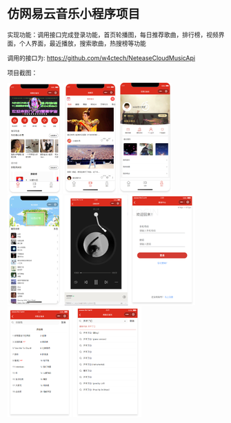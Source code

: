 



# 仿网易云音乐小程序项目

实现功能：调用接口完成登录功能，首页轮播图，每日推荐歌曲，排行榜，视频界面，个人界面，最近播放，搜索歌曲，热搜榜等功能

调用的接口为: https://github.com/w4ctech/NeteaseCloudMusicApi

项目截图：

<img src="./static/show/Snipaste_2021-10-07_02-17-58.png" style="zoom:25%;" />
<img src="./static/show/Snipaste_2021-10-07_02-18-27.png" style="zoom:25%;" />
<img src="./static/show/Snipaste_2021-10-07_02-18-43.png" style="zoom:25%;" />
<img src="./static/show/Snipaste_2021-10-07_02-18-53.png" style="zoom:25%;" />
<img src="./static/show/Snipaste_2021-10-07_02-20-55.png" style="zoom:25%;" />
<img src="./static/show/Snipaste_2021-10-07_02-21-36.png" style="zoom:25%;" />
<img src="./static/show/Snipaste_2021-10-07_02-22-12.png" style="zoom:25%;" />
<img src="./static/show/Snipaste_2021-10-07_02-22-38.png" style="zoom:25%;" />
